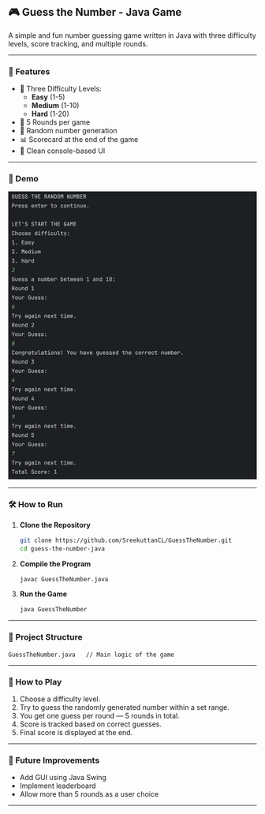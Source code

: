 ## 🎮 Guess the Number - Java Game

A simple and fun number guessing game written in Java with three difficulty levels, score tracking, and multiple rounds.

---

### 🚀 Features

- 🎯 Three Difficulty Levels:
  - **Easy** (1-5)
  - **Medium** (1-10)
  - **Hard** (1-20)
- 🔁 5 Rounds per game
- 🧠 Random number generation
- 📊 Scorecard at the end of the game
- 🧼 Clean console-based UI

---

### 📸 Demo

![alt text](GuessTheNumberImg.jpeg)

---

### 🛠️ How to Run

1. **Clone the Repository**
   ```bash
   git clone https://github.com/SreekuttanCL/GuessTheNumber.git
   cd guess-the-number-java
   ```

2. **Compile the Program**
   ```bash
   javac GuessTheNumber.java
   ```

3. **Run the Game**
   ```bash
   java GuessTheNumber
   ```

---

### 📁 Project Structure

```
GuessTheNumber.java   // Main logic of the game
```

---

### 📌 How to Play

1. Choose a difficulty level.
2. Try to guess the randomly generated number within a set range.
3. You get one guess per round — 5 rounds in total.
4. Score is tracked based on correct guesses.
5. Final score is displayed at the end.

---

### 🧠 Future Improvements

- Add GUI using Java Swing
- Implement leaderboard
- Allow more than 5 rounds as a user choice

---
